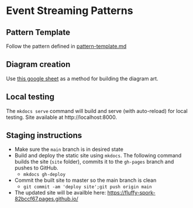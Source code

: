 # Event Streaming Patterns

## Pattern Template
Follow the pattern defined in [pattern-template.md](pattern-template.md)

## Diagram creation
Use [this google sheet](https://docs.google.com/presentation/d/1Zf256Z6fBvre3uclIbmxXsDpnTIxiBX66b13pHbGIYc/edit?usp=sharing) as a method for building the diagram art.

## Local testing
The `mkdocs serve` command will build and serve (with auto-reload) for local testing. Site available at http://localhost:8000.
	
## Staging instructions
- Make sure the `main` branch is in desired state
- Build and deploy the static site using `mkdocs`. The following command builds the site (`site` folder), commits it to the `gh-pages` branch and pushes to GitHub. 
  - `mkdocs gh-deploy`
- Commit the built site to master so the main branch is clean
  - `git commit -am 'deploy site';git push origin main` 
- The updated site will be availble here: https://fluffy-spork-82bccf67.pages.github.io/
